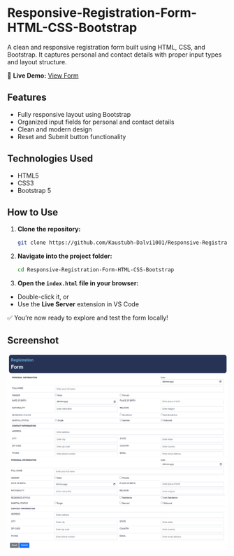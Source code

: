 # Responsive-Registration-Form-HTML-CSS-Bootstrap

A clean and responsive registration form built using HTML, CSS, and Bootstrap. It captures personal and contact details with proper input types and layout structure.

🔗 **Live Demo:** [View Form](https://kaustubh-dalvi1001.github.io/Responsive-Registration-Form-HTML-CSS-Bootstrap/)

## Features
- Fully responsive layout using Bootstrap
- Organized input fields for personal and contact details
- Clean and modern design
- Reset and Submit button functionality

## Technologies Used
- HTML5
- CSS3
- Bootstrap 5

## How to Use

1. **Clone the repository:**

   ```bash
   git clone https://github.com/Kaustubh-Dalvi1001/Responsive-Registration-Form-HTML-CSS-Bootstrap.git
   ```

2. **Navigate into the project folder:**

   ```bash
   cd Responsive-Registration-Form-HTML-CSS-Bootstrap
   ```

3. **Open the `index.html` file in your browser:**

- Double-click it, or  
- Use the **Live Server** extension in VS Code

✅ You’re now ready to explore and test the form locally!

## Screenshot

![Screenshot 1 of Registration Form](images/Registration%20Form%20Screenshot%201.png)
![Screenshot 2 of Registration Form](images/Registration%20Form%20Screenshot%202.png)